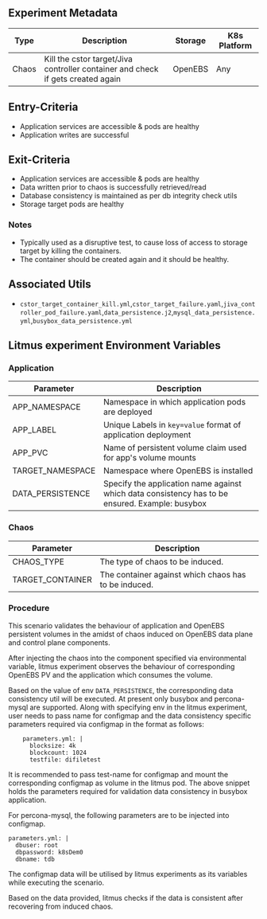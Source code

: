 ## Experiment Metadata

| Type  | Description                                                  | Storage | K8s Platform |
| ----- | ------------------------------------------------------------ | ------- | ------------ |
| Chaos | Kill the cstor target/Jiva controller container and check if gets created again | OpenEBS | Any          |

## Entry-Criteria

- Application services are accessible & pods are healthy
- Application writes are successful 

## Exit-Criteria

- Application services are accessible & pods are healthy
- Data written prior to chaos is successfully retrieved/read
- Database consistency is maintained as per db integrity check utils
- Storage target pods are healthy

### Notes

- Typically used as a disruptive test, to cause loss of access to storage target by killing the containers.
- The container should be created again and it should be healthy.

## Associated Utils 

- `cstor_target_container_kill.yml`,`cstor_target_failure.yaml`,`jiva_controller_pod_failure.yaml`,`data_persistence.j2`,`mysql_data_persistence.yml`,`busybox_data_persistence.yml`

## Litmus experiment Environment Variables

### Application

| Parameter        | Description                                                  |
| ---------------- | ------------------------------------------------------------ |
| APP_NAMESPACE    | Namespace in which application pods are deployed             |
| APP_LABEL        | Unique Labels in `key=value` format of application deployment |
| APP_PVC          | Name of persistent volume claim used for app's volume mounts |
| TARGET_NAMESPACE | Namespace where OpenEBS is installed                         |
| DATA_PERSISTENCE | Specify the application name against which data consistency has to be ensured. Example: busybox |

### Chaos 

| Parameter        | Description                                          |
| ---------------- | ---------------------------------------------------- |
| CHAOS_TYPE       | The type of chaos to be induced.                     |
| TARGET_CONTAINER | The container against which chaos has to be induced. |

### Procedure

This scenario validates the behaviour of application and OpenEBS persistent volumes in the amidst of chaos induced on OpenEBS data plane and control plane components.

After injecting the chaos into the component specified via environmental variable, litmus experiment observes the behaviour of corresponding OpenEBS PV and the application which consumes the volume.

Based on the value of  env `DATA_PERSISTENCE`,  the corresponding data consistency util will be executed. At present only busybox and percona-mysql are supported. Along with specifying env in the litmus experiment, user needs to pass name for configmap and the data consistency specific parameters required via configmap in the format as follows:

```
    parameters.yml: |
      blocksize: 4k
      blockcount: 1024
      testfile: difiletest
```

It is recommended to pass test-name for configmap and mount the corresponding configmap as volume in the litmus pod. The above snippet holds the parameters required for validation data consistency in busybox application.

For percona-mysql, the following parameters are to be injected into configmap.

```
parameters.yml: |
  dbuser: root
  dbpassword: k8sDem0
  dbname: tdb
```

The configmap data will be utilised by litmus experiments as its variables while executing the scenario.

Based on the data provided, litmus checks if the data is consistent after recovering from induced chaos.

